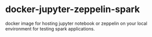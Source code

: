 # docker-jupyter-zeppelin-spark
docker image for hosting jupyter notebook or zeppelin on your local environment for testing spark applications.
